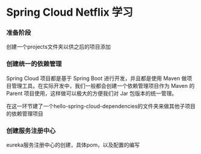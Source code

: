 # Spring Cloud Netflix 学习

### 准备阶段

创建一个projects文件夹以供之后的项目添加


### 创建统一的依赖管理

Spring Cloud 项目都是基于 Spring Boot 进行开发，并且都是使用 Maven 做项目管理工具。在实际开发中，我们一般都会创建一个依赖管理项目作为 Maven 的 Parent 项目使用，这样做可以极大的方便我们对 Jar 包版本的统一管理。

在这一环节建了一个hello-spring-cloud-dependencies的文件夹来做其他子项目的依赖管理项目

### 创建服务注册中心
eureka服务注册中心的创建，具体pom，以及配置的编写